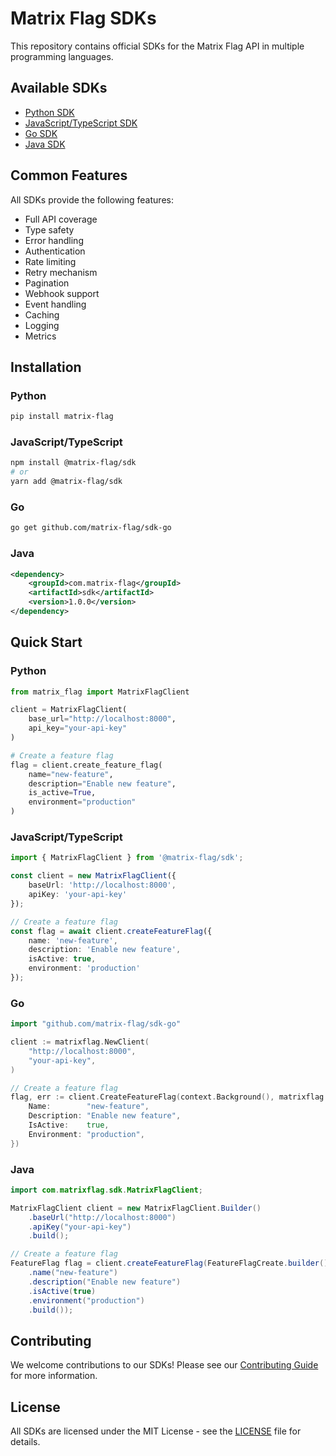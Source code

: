# Matrix Flag SDKs

This repository contains official SDKs for the Matrix Flag API in multiple programming languages.

## Available SDKs

- [Python SDK](./python/README.md)
- [JavaScript/TypeScript SDK](./javascript/README.md)
- [Go SDK](./go/README.md)
- [Java SDK](./java/README.md)

## Common Features

All SDKs provide the following features:

- Full API coverage
- Type safety
- Error handling
- Authentication
- Rate limiting
- Retry mechanism
- Pagination
- Webhook support
- Event handling
- Caching
- Logging
- Metrics

## Installation

### Python
```bash
pip install matrix-flag
```

### JavaScript/TypeScript
```bash
npm install @matrix-flag/sdk
# or
yarn add @matrix-flag/sdk
```

### Go
```bash
go get github.com/matrix-flag/sdk-go
```

### Java
```xml
<dependency>
    <groupId>com.matrix-flag</groupId>
    <artifactId>sdk</artifactId>
    <version>1.0.0</version>
</dependency>
```

## Quick Start

### Python
```python
from matrix_flag import MatrixFlagClient

client = MatrixFlagClient(
    base_url="http://localhost:8000",
    api_key="your-api-key"
)

# Create a feature flag
flag = client.create_feature_flag(
    name="new-feature",
    description="Enable new feature",
    is_active=True,
    environment="production"
)
```

### JavaScript/TypeScript
```typescript
import { MatrixFlagClient } from '@matrix-flag/sdk';

const client = new MatrixFlagClient({
    baseUrl: 'http://localhost:8000',
    apiKey: 'your-api-key'
});

// Create a feature flag
const flag = await client.createFeatureFlag({
    name: 'new-feature',
    description: 'Enable new feature',
    isActive: true,
    environment: 'production'
});
```

### Go
```go
import "github.com/matrix-flag/sdk-go"

client := matrixflag.NewClient(
    "http://localhost:8000",
    "your-api-key",
)

// Create a feature flag
flag, err := client.CreateFeatureFlag(context.Background(), matrixflag.FeatureFlagCreate{
    Name:        "new-feature",
    Description: "Enable new feature",
    IsActive:    true,
    Environment: "production",
})
```

### Java
```java
import com.matrixflag.sdk.MatrixFlagClient;

MatrixFlagClient client = new MatrixFlagClient.Builder()
    .baseUrl("http://localhost:8000")
    .apiKey("your-api-key")
    .build();

// Create a feature flag
FeatureFlag flag = client.createFeatureFlag(FeatureFlagCreate.builder()
    .name("new-feature")
    .description("Enable new feature")
    .isActive(true)
    .environment("production")
    .build());
```

## Contributing

We welcome contributions to our SDKs! Please see our [Contributing Guide](./CONTRIBUTING.md) for more information.

## License

All SDKs are licensed under the MIT License - see the [LICENSE](./LICENSE) file for details. 